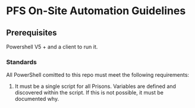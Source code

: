 
# PFS On-Site Automation Guidelines

## Prerequisites

Powershell V5 + and a client to run it.

### Standards

All PowerShell comitted to this repo must meet the following requirements:

1) It must be a single script for all Prisons. Variables are defined and discovered within the script. If this is not possible, it must be documented why.




```

```

